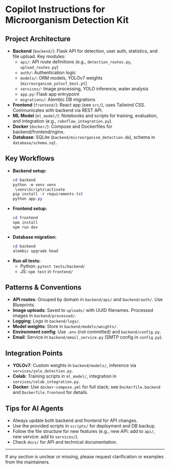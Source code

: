 # Copilot Instructions for Microorganism Detection Kit

## Project Architecture
- **Backend** (`backend/`): Flask API for detection, user auth, statistics, and file upload. Key modules:
  - `api/`: API route definitions (e.g., `detection_routes.py`, `upload_routes.py`)
  - `auth/`: Authentication logic
  - `models/`: ORM models, YOLOv7 weights (`microorganism_yolov7_best.pt`)
  - `services/`: Image processing, YOLO inference, water analysis
  - `app.py`: Flask app entrypoint
  - `migrations/`: Alembic DB migrations
- **Frontend** (`frontend/`): React app (see `src/`), uses Tailwind CSS. Communicates with backend via REST API.
- **ML Model** (`ml_model/`): Notebooks and scripts for training, evaluation, and integration (e.g., `roboflow_integration.py`).
- **Docker** (`docker/`): Compose and Dockerfiles for backend/frontend/nginx.
- **Database**: SQLite (`backend/microorganism_detection.db`), schema in `database/schema.sql`.

## Key Workflows
- **Backend setup:**
  ```powershell
  cd backend
  python -m venv venv
  .\venv\Scripts\activate
  pip install -r requirements.txt
  python app.py
  ```
- **Frontend setup:**
  ```powershell
  cd frontend
  npm install
  npm run dev
  ```
- **Database migration:**
  ```powershell
  cd backend
  alembic upgrade head
  ```
- **Run all tests:**
  - Python: `pytest tests/backend/`
  - JS: `npm test` in `frontend/`

## Patterns & Conventions
- **API routes**: Grouped by domain in `backend/api/` and `backend/auth/`. Use Blueprints.
- **Image uploads**: Saved to `uploads/` with UUID filenames. Processed images in `backend/processed/`.
- **Logging**: Logs in `backend/logs/`.
- **Model weights**: Store in `backend/models/weights/`.
- **Environment config**: Use `.env` (not committed) and `backend/config.py`.
- **Email**: Service in `backend/email_service.py` (SMTP config in `config.py`).

## Integration Points
- **YOLOv7**: Custom weights in `backend/models/`, inference via `services/yolo_detection.py`.
- **Colab**: Training scripts in `ml_model/`, integration in `services/colab_integration.py`.
- **Docker**: Use `docker-compose.yml` for full stack; see `Dockerfile.backend` and `Dockerfile.frontend` for details.

## Tips for AI Agents
- Always update both backend and frontend for API changes.
- Use the provided scripts in `scripts/` for deployment and DB backup.
- Follow the file structure for new features (e.g., new API: add to `api/`, new service: add to `services/`).
- Check `docs/` for API and technical documentation.

---
If any section is unclear or missing, please request clarification or examples from the maintainers.
